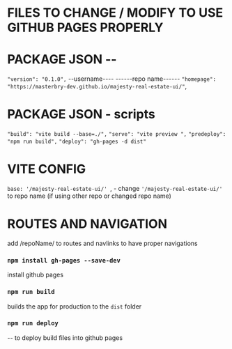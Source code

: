 # FILES TO CHANGE / MODIFY TO USE GITHUB PAGES PROPERLY


# PACKAGE JSON -- 
`"version": "0.1.0",`
                     --username----            ------repo name------
`"homepage": "https://masterbry-dev.github.io/majesty-real-estate-ui/"`,
       
# PACKAGE JSON - scripts 
`"build": "vite build --base=./",`
`"serve": "vite preview ",`
`"predeploy": "npm run build",`
`"deploy": "gh-pages -d dist"`


# VITE CONFIG               
`base: '/majesty-real-estate-ui/' `, - change `'/majesty-real-estate-ui/'` to repo name (if using other repo or changed repo name)


# ROUTES AND NAVIGATION
add /repoName/ to routes and navlinks to have proper navigations

 
### `npm install gh-pages --save-dev`
install github pages

### `npm run build`
 builds the app for production to the `dist` folder

### `npm run deploy`
-- to deploy build files into github pages
    